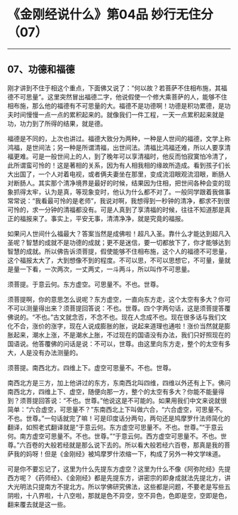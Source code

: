 # 《金刚经说什么》第04品 妙行无住分（07）

------

## 07、功德和福德

刚才讲到不住于相这个重点，下面佛又说了：“何以故？若菩萨不住相布施，其福德不可思量”。这里突然冒出福德二字，他说假使一个修大乘菩萨的人，能够不住相布施，那么他的福德有不可思量的大。福德不是功德啊！功德是积功累德，是功夫时间慢慢一点一点的累积起来的。就像我们一件工程，一天一点累积起来就是功，功力到了所得的结果，就是德。

福德是不同的，上次也讲过。福德大致分为两种，一种是人世间的福德，文学上称鸿福，是世间法；另一种是所谓清福，出世间法。清福比鸿福还难，所以人要享清福更难。可是一般世间上的人，到了晚年可以享清福时，他反而怕寂寞怕冷清了，此所谓蛮可怜的！这是著相的关系，因为有人相我相的缘故所造成。看到孩子们长大出国了，一个人对着电视，或者俩夫妻坐在那里，变成流泪眼观流泪眼，断肠人对断肠人。其实那个清净境界是最好的时候，结果因为住相，把世间各种会变的现象抓得太牢，认为是真，等现象变时，他认为什么都不对了。一般同学跟着我做事常常说：“我看最可怜的是老师”，我说对啊，我想得到一秒钟的清净，都求不到很可怜的，求一分钟的清福都没有。可是人真到了享清福的时候，往往不知道那是真正的福报来了。事实上，平安无事，清清净净，就是究竟的福报。

如果问人世间什么福最大？答案当然是成佛啦！超凡入圣。靠什么才能达到超凡入圣呢？智慧的成就不是功德的成就；更不是迷信，要一切都放下了，你才能够达到智慧的成就。所以佛告诉须菩提，假使能够不住相布施，这个人的福德不可思量，这个福报太大了，大到想像不到的程度。不可以思，不可以思想它，不可量，量就是量一下看，一次两次，一丈两丈，一斗两斗，所以叫作不可思量。

须菩提。于意云何。东方虚空。可思量不。不也。世尊。

须菩提啊，你的意思怎么说呢？东方虚空，一直向东方走，这个太空有多大？你可不可以测量得出来？须菩提回答说：不也。世尊。四个字两句话，这是须菩提答覆佛说的。“不也。”古文就念否，不念不也。现在人念成不也。现在很多话与我们文化不合，涨价的涨字，现在人说成膨胀的胀，说起来道理也通啦！涨价当然就是膨胀起来，潮水上涨，不是潮水上胀，不过现在的国语没有办法，我们只好照现在的国语说。他答覆佛的问话是说：不可以，世尊。由这里向东方走，整个的太空有多大，人是没有办法测量的。

须菩提。南西北方。四维上下。虚空可思量不。不也。世尊。

南西北方是三方，加上他讲过的东方，东南西北叫四维，四维以外还有上下。佛问南西北方，四维上下、虚空，随便向那一方，整个的太空有多大？你能不能量得到？须菩提回答说：“不也。世尊。”他说这是不可能的。如果用我们中文来说就很简单：“六合虚空，可思量不？”东南西北上下叫做六合，“六合虚空，可思量不。不也。世尊。”一句话就完了嘛！可是印度话分两句，两句还是鸠摩罗什法师简化的翻译，如照老式翻译就是“于意云何。东方虚空可思量不。不也。世尊。”“于意云何。南方虚空可思量不。不也。世尊。”“于意云何。西方虚空可思量不。不也。世尊。”六百卷的大般若经就是那么说下去的。所以看大般若经六百卷，那真是我的菩萨我的妈呀！但是《金刚经》被鸠摩罗什浓缩一下，构成了另外一种文学味道。

可是你不要忘记了，这里为什么先提东方虚空？这里为什么不像《阿弥陀经》先提西方呢？《药师经》、《金刚经》都是先提东方，讲密宗的即身成就法先提北方，讲大光明法只提南方不提北方。所以学佛研究佛法，这些都是问题，不要老是写些五阴啦，十八界啦，十八空啦，那就是色不异空，空不异色，色即是空，空即是色，翻来覆去就是这一些。

